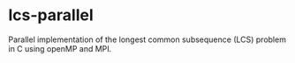# lcs-parallel

Parallel implementation of the longest common subsequence (LCS) problem in C using openMP and MPI.
